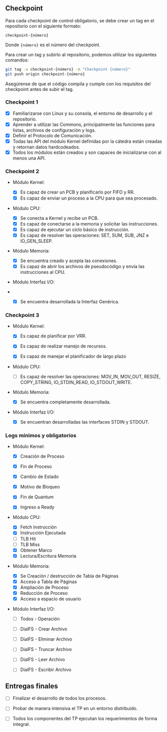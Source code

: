 ## Checkpoint

Para cada checkpoint de control obligatorio, se debe crear un tag en el
repositorio con el siguiente formato:

```
checkpoint-{número}
```

Donde `{número}` es el número del checkpoint.

Para crear un tag y subirlo al repositorio, podemos utilizar los siguientes
comandos:

```bash
git tag -a checkpoint-{número} -m "Checkpoint {número}"
git push origin checkpoint-{número}
```

Asegúrense de que el código compila y cumple con los requisitos del checkpoint
antes de subir el tag.

### Checkpoint 1

- [x] Familiarizarse con Linux y su consola, el entorno de desarrollo y el repositorio.
- [x] Aprender a utilizar las Commons, principalmente las funciones para listas, archivos de configuración y logs.
- [x] Definir el Protocolo de Comunicación.
- [x] Todas las API del módulo Kernel definidas por la cátedra están creadas y retornan datos hardcodeados.
- [x] Todos los módulos están creados y son capaces de inicializarse con al menos una API.

### Checkpoint 2

- Módulo Kernel:
  
    - [x] Es capaz de crear un PCB y planificarlo por FIFO y RR.
    - [x] Es capaz de enviar un proceso a la CPU para que sea procesado.

- Módulo CPU:
  
    - [x] Se conecta a Kernel y recibe un PCB.
    - [x] Es capaz de conectarse a la memoria y solicitar las instrucciones.
    - [x] Es capaz de ejecutar un ciclo básico de instrucción.
    - [x] Es capaz de resolver las operaciones: SET, SUM, SUB, JNZ e IO_GEN_SLEEP.

- Módulo Memoria:
  
    - [x] Se encuentra creado y acepta las conexiones.
    - [x] Es capaz de abrir los archivos de pseudocódigo y envía las instrucciones al CPU.

- Módulo Interfaz I/O:
- 
    - [x] Se encuentra desarrollada la Interfaz Genérica.


### Checkpoint 3

- Módulo Kernel:

    - [x] Es capaz de planificar por VRR.
    - [x] Es capaz de realizar manejo de recursos.
    - [x] Es capaz de manejar el planificador de largo plazo


- Módulo CPU:

    - [ ] Es capaz de resolver las operaciones: MOV_IN, MOV_OUT, RESIZE, COPY_STRING, IO_STDIN_READ, IO_STDOUT_WRITE.

- Módulo Memoria:

    - [x] Se encuentra completamente desarrollada.

- Módulo Interfaz I/O:

    - [x] Se encuentran desarrolladas las interfaces STDIN y STDOUT.

### Logs mínimos y obligatorios

- Módulo Kernel:

    - [x] Creación de Proceso
    - [x] Fin de Proceso
    - [x] Cambio de Estado
    - [x] Motivo de Bloqueo
    - [x] Fin de Quantum
    - [x] Ingreso a Ready


- Módulo CPU:

    - [x] Fetch Instrucción
    - [x] Instrucción Ejecutada
    - [ ] TLB Hit
    - [ ] TLB Miss
    - [x] Obtener Marco
    - [x] Lectura/Escritura Memoria

- Módulo Memoria:

    - [x] Se Creación / destrucción de Tabla de Páginas
    - [x] Acceso a Tabla de Páginas
    - [x] Ampliación de Proceso
    - [x] Reducción de Proceso
    - [x] Acceso a espacio de usuario

- Módulo Interfaz I/O:

    - [ ] Todos - Operación
    - [ ] DialFS - Crear Archivo
    - [ ] DialFS - Eliminar Archivo
    - [ ] DialFS - Truncar Archivo
    - [ ] DialFS - Leer Archivo
    - [ ] DialFS - Escribir Archivo


## Entregas finales

- [ ] Finalizar el desarrollo de todos los procesos.
- [ ] Probar de manera intensiva el TP en un entorno distribuido.
- [ ] Todos los componentes del TP ejecutan los requerimientos de forma integral.

